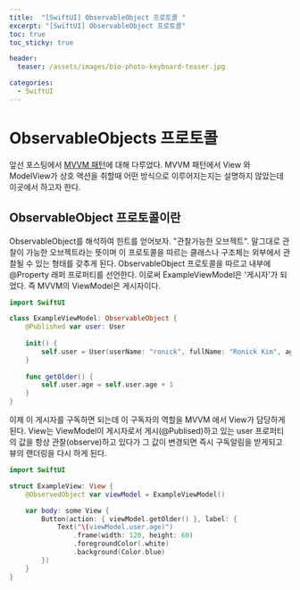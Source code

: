 ```yaml
---
title:  "[SwiftUI] ObservableObject 프로토콜 "
excerpt: "[SwiftUI] ObservableObject 프로토콜"
toc: true
toc_sticky: true

header:
  teaser: /assets/images/bio-photo-keyboard-teaser.jpg

categories:
  - SwiftUI
---
```

# ObservableObjects 프로토콜
앞선 포스팅에서 [MVVM 패턴](https://ronick-grammer.github.io/swiftui/SwiftUI-MVVM-%ED%8C%A8%ED%84%B4/)에 대해 다루었다. MVVM 패턴에서 View 와 ModelView가 상호 액션을 취할때
어떤 방식으로 이루어지는지는 설명하지 않았는데 이곳에서 하고자 한다.

## ObservableObject 프로토콜이란
ObservableObject를 해석하여 힌트를 얻어보자. "관찰가능한 오브젝트". 말그대로 관찰이 가능한 오브젝트라는 뜻이며 이 프로토콜을 따르는 클래스나 구조체는 외부에서 관찰될 수 있는 형태를 갖추게 된다.
ObservableObject 프로토콜을 따르고 내부에 @Property 래퍼 프로퍼티를 선언한다. 이로써 ExampleViewModel은 '게시자'가 되었다. 즉 MVVM의 ViewModel은 게시자이다. 

```swift
import SwiftUI

class ExampleViewModel: ObservableObject {
    @Published var user: User
    
    init() {
        self.user = User(userName: "ronick", fullName: "Ronick Kim", age: 19)
    }
    
    func getOlder() {
        self.user.age = self.user.age + 1
    }
}
```

이제 이 게시자를 구독하면 되는데 이 구독자의 역할을 MVVM 에서 View가 담당하게 된다. View는 ViewModel이 게시자로서 게시(@Publised)하고 있는 user 프로퍼티의 값을 항상 관찰(observe)하고 있다가
그 값이 변경되면 즉시 구독알림을 받게되고 뷰의 랜더링을 다시 하게 된다.

```swift
import SwiftUI

struct ExampleView: View {
    @ObservedObject var viewModel = ExampleViewModel()

    var body: some View {
        Button(action: { viewModel.getOlder() }, label: {
            Text("\(viewModel.user.age)")
                .frame(width: 120, height: 60)
                .foregroundColor(.white)
                .background(Color.blue)
        })
    }
}
```
  



